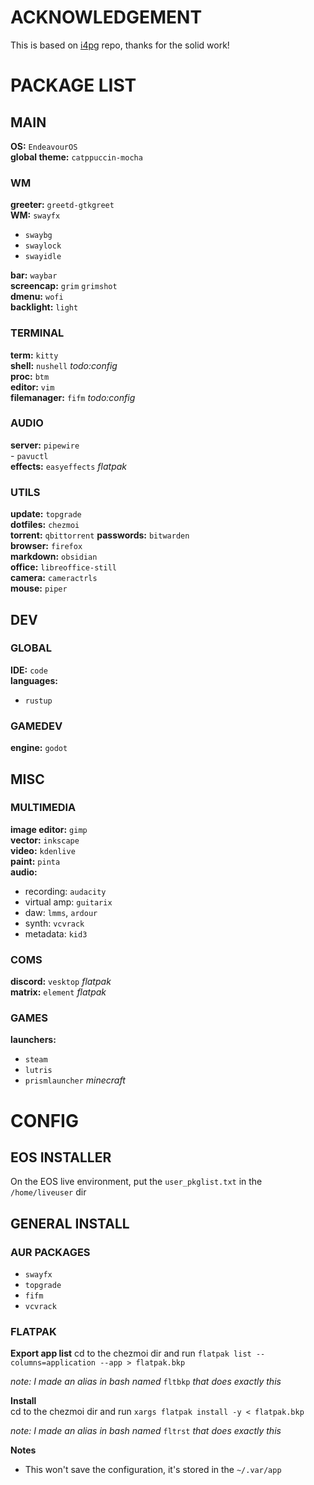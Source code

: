# ACKNOWLEDGEMENT
This is based on [i4pg](https://github.com/i4pg/dotfiles) repo, thanks for the solid work!  

# PACKAGE LIST
## MAIN
**OS:** `EndeavourOS`  
**global theme:** `catppuccin-mocha`  

### WM
**greeter:** `greetd-gtkgreet`  
**WM:** `swayfx`  
- `swaybg`  
- `swaylock`  
- `swayidle`  
  
**bar:** `waybar`  
**screencap:** `grim` `grimshot`  
**dmenu:** `wofi`  
**backlight:** `light`  
  
### TERMINAL
**term:** `kitty`  
**shell:** `nushell` *todo:config*  
**proc:** `btm`  
**editor:** `vim`  
**filemanager:** `fifm` *todo:config*  

### AUDIO  
**server:** `pipewire`  
    - `pavuctl`  
**effects:** `easyeffects` *flatpak*  

### UTILS
**update:** `topgrade`  
**dotfiles:** `chezmoi`  
**torrent:** `qbittorrent`
**passwords:** `bitwarden`  
**browser:** `firefox`  
**markdown:** `obsidian`  
**office:** `libreoffice-still`  
**camera:** `cameractrls`  
**mouse:** `piper`  

## DEV

### GLOBAL
**IDE:** `code`  
**languages:**  
- `rustup`  

### GAMEDEV
**engine:** `godot`  

## MISC

### MULTIMEDIA
**image editor:** `gimp`  
**vector:** `inkscape`  
**video:** `kdenlive`  
**paint:** `pinta`  
**audio:**  
- recording: `audacity`  
- virtual amp: `guitarix`  
- daw: `lmms`, `ardour`  
- synth: `vcvrack`  
- metadata: `kid3`  

### COMS
**discord:** `vesktop` *flatpak*  
**matrix:** `element` *flatpak*  
  
### GAMES
**launchers:**  
- `steam`  
- `lutris`  
- `prismlauncher` *minecraft*  

# CONFIG
## EOS INSTALLER
On the EOS live environment, put the `user_pkglist.txt` in the `/home/liveuser` dir  

## GENERAL INSTALL

### AUR PACKAGES
- `swayfx`  
- `topgrade`  
- `fifm`  
- `vcvrack`  

### FLATPAK
**Export app list**
cd to the chezmoi dir and run `flatpak list --columns=application --app > flatpak.bkp`  
  
*note: I made an alias in bash named* `fltbkp` *that does exactly this*  
  
**Install**  
cd to the chezmoi dir and run `xargs flatpak install -y < flatpak.bkp`  
  
*note: I made an alias in bash named* `fltrst` *that does exactly this*  

**Notes**  
- This won't save the configuration, it's stored in the `~/.var/app`  

